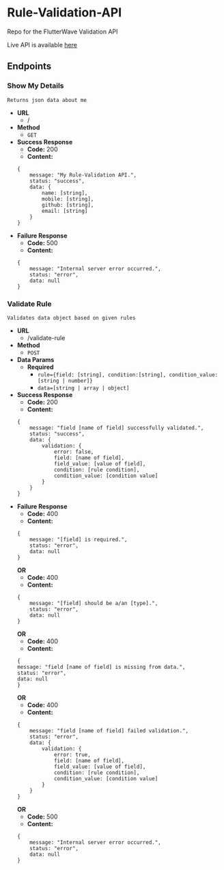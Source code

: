 # Rule-Validation-API

Repo for the FlutterWave Validation API

Live API is available [here](https://lbt-rule-validation-api.herokuapp.com)

## **Endpoints**

### **Show My Details**

    Returns json data about me

-   **URL**
    -   /
-   **Method**
    -   `GET`
-   **Success Response**
    -   **Code:** 200
    -   **Content:**
    ```
    {
        message: "My Rule-Validation API.",
        status: "success",
        data: {
            name: [string],
            mobile: [string],
            github: [string],
            email: [string]
        }
    }
    ```
-   **Failure Response**
    -   **Code:** 500
    -   **Content:**
    ```
    {
        message: "Internal server error occurred.",
        status: "error",
        data: null
    }
    ```

### **Validate Rule**

    Validates data object based on given rules

-   **URL**
    -   /validate-rule
-   **Method**
    -   `POST`
-   **Data Params**
    -   **Required**
        -   `rule={field: [string], condition:[string], condition_value: [string | number]}`
        -   `data=[string | array | object]`
-   **Success Response**
    -   **Code:** 200
    -   **Content:**
    ```
    {
        message: "field [name of field] successfully validated.",
        status: "success",
        data: {
            validation: {
                error: false,
                field: [name of field],
                field_value: [value of field],
                condition: [rule condition],
                condition_value: [condition value]
            }
        }
    }
    ```
-   **Failure Response**
    -   **Code:** 400
    -   **Content:**
    ```
    {
        message: "[field] is required.",
        status: "error",
        data: null
    }
    ```
    **OR**
    -   **Code:** 400
    -   **Content:**
    ```
    {
        message: "[field] should be a/an [type].",
        status: "error",
        data: null
    }
    ```
    **OR**
    -   **Code:** 400
    -   **Content:**
    ```
    {
    message: "field [name of field] is missing from data.",
    status: "error",
    data: null
    }
    ```
    **OR**
    -   **Code:** 400
    -   **Content:**
    ```
    {
        message: "field [name of field] failed validation.",
        status: "error",
        data: {
            validation: {
                error: true,
                field: [name of field],
                field_value: [value of field],
                condition: [rule condition],
                condition_value: [condition value]
            }
        }
    }
    ```
    **OR**
    -   **Code:** 500
    -   **Content:**
    ```
    {
        message: "Internal server error occurred.",
        status: "error",
        data: null
    }
    ```

